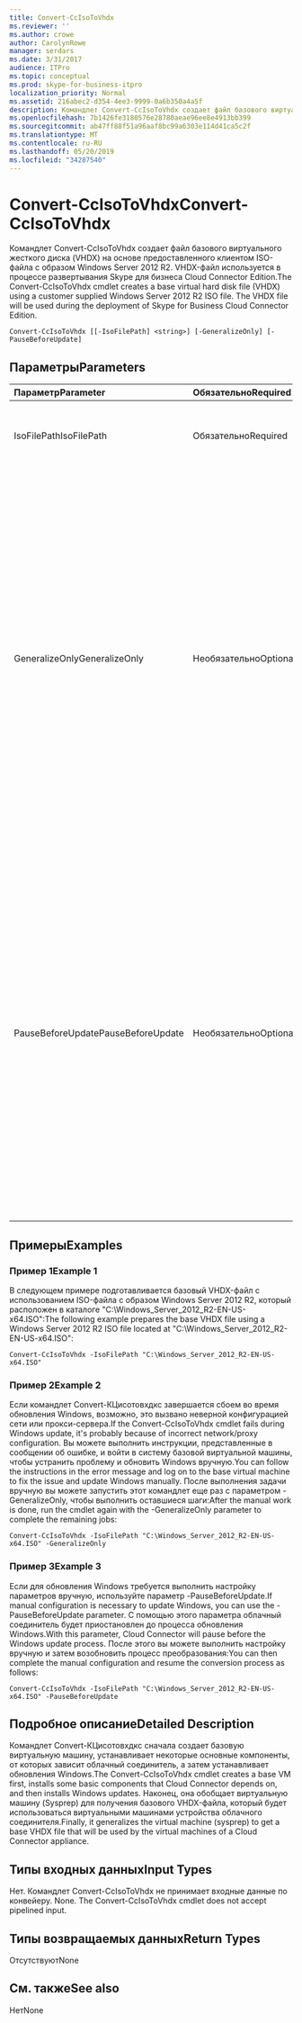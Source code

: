 ```yaml
---
title: Convert-CcIsoToVhdx
ms.reviewer: ''
ms.author: crowe
author: CarolynRowe
manager: serdars
ms.date: 3/31/2017
audience: ITPro
ms.topic: conceptual
ms.prod: skype-for-business-itpro
localization_priority: Normal
ms.assetid: 216abec2-d354-4ee3-9999-0a6b350a4a5f
description: Командлет Convert-CcIsoToVhdx создает файл базового виртуального жесткого диска (VHDX) на основе предоставленного клиентом ISO-файла с образом Windows Server 2012 R2. VHDX-файл используется в процессе развертывания Skype для бизнеса Cloud Connector Edition.
ms.openlocfilehash: 7b1426fe3180576e28780aeae96ee8e4913bb399
ms.sourcegitcommit: ab47ff88f51a96aaf8bc99a6303e114d41ca5c2f
ms.translationtype: MT
ms.contentlocale: ru-RU
ms.lasthandoff: 05/20/2019
ms.locfileid: "34287540"
---
```

# <a name="convert-ccisotovhdx"></a><span data-ttu-id="a1542-104">Convert-CcIsoToVhdx</span><span class="sxs-lookup"><span data-stu-id="a1542-104">Convert-CcIsoToVhdx</span></span>
 
<span data-ttu-id="a1542-p102">Командлет Convert-CcIsoToVhdx создает файл базового виртуального жесткого диска (VHDX) на основе предоставленного клиентом ISO-файла с образом Windows Server 2012 R2. VHDX-файл используется в процессе развертывания Skype для бизнеса Cloud Connector Edition.</span><span class="sxs-lookup"><span data-stu-id="a1542-p102">The Convert-CcIsoToVhdx cmdlet creates a base virtual hard disk file (VHDX) using a customer supplied Windows Server 2012 R2 ISO file. The VHDX file will be used during the deployment of Skype for Business Cloud Connector Edition.</span></span>
  
```
Convert-CcIsoToVhdx [[-IsoFilePath] <string>] [-GeneralizeOnly] [-PauseBeforeUpdate]
```

## <a name="parameters"></a><span data-ttu-id="a1542-107">Параметры</span><span class="sxs-lookup"><span data-stu-id="a1542-107">Parameters</span></span>

|<span data-ttu-id="a1542-108">**Параметр**</span><span class="sxs-lookup"><span data-stu-id="a1542-108">**Parameter**</span></span>|<span data-ttu-id="a1542-109">**Обязательно**</span><span class="sxs-lookup"><span data-stu-id="a1542-109">**Required**</span></span>|<span data-ttu-id="a1542-110">**Тип**</span><span class="sxs-lookup"><span data-stu-id="a1542-110">**Type**</span></span>|<span data-ttu-id="a1542-111">**Описание**</span><span class="sxs-lookup"><span data-stu-id="a1542-111">**Description**</span></span>|
|:-----|:-----|:-----|:-----|
|<span data-ttu-id="a1542-112">IsoFilePath</span><span class="sxs-lookup"><span data-stu-id="a1542-112">IsoFilePath</span></span>  <br/> | <span data-ttu-id="a1542-113">Обязательно</span><span class="sxs-lookup"><span data-stu-id="a1542-113">Required</span></span> <br/> |<span data-ttu-id="a1542-114">System.String</span><span class="sxs-lookup"><span data-stu-id="a1542-114">System.String</span></span>  <br/> | <span data-ttu-id="a1542-115">Путь к ISO-файлу образа с Windows Server 2012 R2.</span><span class="sxs-lookup"><span data-stu-id="a1542-115">The path to the Windows Server 2012 R2 ISO file.</span></span> <br/> |
|<span data-ttu-id="a1542-116">GeneralizeOnly</span><span class="sxs-lookup"><span data-stu-id="a1542-116">GeneralizeOnly</span></span>  <br/> |<span data-ttu-id="a1542-117">Необязательно</span><span class="sxs-lookup"><span data-stu-id="a1542-117">Optional</span></span>  <br/> |<span data-ttu-id="a1542-118">System.Management.Automation.SwitchParameter</span><span class="sxs-lookup"><span data-stu-id="a1542-118">System.Management.Automation.SwitchParameter</span></span>  <br/> |<span data-ttu-id="a1542-p103">Если во время обновления Windows произойдет сбой процесса преобразования, вы можете попробовать настроить сеть или прокси-сервер и выполнить обновление Windows вручную. После выполнения задачи вручную вы можете запустить этот командлет с параметром -GeneralizeOnly, чтобы выполнить оставшиеся шаги. </span><span class="sxs-lookup"><span data-stu-id="a1542-p103">If the conversion process fails during Windows update, you can try to configure a network/proxy and update Windows manually. After the manual work is done, you can run this cmdlet with the -GeneralizeOnly parameter and it will complete the remaining jobs.</span></span>  <br/> |
|<span data-ttu-id="a1542-121">PauseBeforeUpdate</span><span class="sxs-lookup"><span data-stu-id="a1542-121">PauseBeforeUpdate</span></span>  <br/> |<span data-ttu-id="a1542-122">Необязательно</span><span class="sxs-lookup"><span data-stu-id="a1542-122">Optional</span></span>  <br/> |<span data-ttu-id="a1542-123">System.Management.Automation.SwitchParameter</span><span class="sxs-lookup"><span data-stu-id="a1542-123">System.Management.Automation.SwitchParameter</span></span>  <br/> |<span data-ttu-id="a1542-p104">Для обновления Windows необходимо вручную задать некоторые параметры сети или прокси-сервера на базовой виртуальной машине. Если указан этот параметр, процесс преобразования будет приостановлен до обновления Windows. После того, как нужные параметры будут заданы вручную, этот процесс можно возобновить. </span><span class="sxs-lookup"><span data-stu-id="a1542-p104">To update Windows, some manual network/proxy configuration on the base VM might be necessary. The conversion process will pause before Windows update if this parameter is provided. After the manual configuration is done, you can resume the process.</span></span>  <br/> |
   
## <a name="examples"></a><span data-ttu-id="a1542-127">Примеры</span><span class="sxs-lookup"><span data-stu-id="a1542-127">Examples</span></span>
<span data-ttu-id="a1542-128"><a name="Examples"> </a></span><span class="sxs-lookup"><span data-stu-id="a1542-128"></span></span>

### <a name="example-1"></a><span data-ttu-id="a1542-129">Пример 1</span><span class="sxs-lookup"><span data-stu-id="a1542-129">Example 1</span></span>

<span data-ttu-id="a1542-130">В следующем примере подготавливается базовый VHDX-файл с использованием ISO-файла с образом Windows Server 2012 R2, который расположен в каталоге "C:\Windows_Server_2012_R2-EN-US-x64.ISO":</span><span class="sxs-lookup"><span data-stu-id="a1542-130">The following example prepares the base VHDX file using a Windows Server 2012 R2 ISO file located at "C:\Windows_Server_2012_R2-EN-US-x64.ISO":</span></span> 
  
```
Convert-CcIsoToVhdx -IsoFilePath "C:\Windows_Server_2012_R2-EN-US-x64.ISO" 
```

### <a name="example-2"></a><span data-ttu-id="a1542-131">Пример 2</span><span class="sxs-lookup"><span data-stu-id="a1542-131">Example 2</span></span>

<span data-ttu-id="a1542-132">Если командлет Convert-КЦисотовхдкс завершается сбоем во время обновления Windows, возможно, это вызвано неверной конфигурацией сети или прокси-сервера.</span><span class="sxs-lookup"><span data-stu-id="a1542-132">If the Convert-CcIsoToVhdx cmdlet fails during Windows update, it's probably because of incorrect network/proxy configuration.</span></span> <span data-ttu-id="a1542-133">Вы можете выполнить инструкции, представленные в сообщении об ошибке, и войти в систему базовой виртуальной машины, чтобы устранить проблему и обновить Windows вручную.</span><span class="sxs-lookup"><span data-stu-id="a1542-133">You can follow the instructions in the error message and log on to the base virtual machine to fix the issue and update Windows manually.</span></span> <span data-ttu-id="a1542-134">После выполнения задачи вручную вы можете запустить этот командлет еще раз с параметром -GeneralizeOnly, чтобы выполнить оставшиеся шаги:</span><span class="sxs-lookup"><span data-stu-id="a1542-134">After the manual work is done, run the cmdlet again with the -GeneralizeOnly parameter to complete the remaining jobs:</span></span> 
  
```
Convert-CcIsoToVhdx -IsoFilePath "C:\Windows_Server_2012_R2-EN-US-x64.ISO" -GeneralizeOnly
```

### <a name="example-3"></a><span data-ttu-id="a1542-135">Пример 3</span><span class="sxs-lookup"><span data-stu-id="a1542-135">Example 3</span></span>

<span data-ttu-id="a1542-136">Если для обновления Windows требуется выполнить настройку параметров вручную, используйте параметр -PauseBeforeUpdate.</span><span class="sxs-lookup"><span data-stu-id="a1542-136">If manual configuration is necessary to update Windows, you can use the -PauseBeforeUpdate parameter.</span></span> <span data-ttu-id="a1542-137">С помощью этого параметра облачный соединитель будет приостановлен до процесса обновления Windows.</span><span class="sxs-lookup"><span data-stu-id="a1542-137">With this parameter, Cloud Connector will pause before the Windows update process.</span></span> <span data-ttu-id="a1542-138">После этого вы можете выполнить настройку вручную и затем возобновить процесс преобразования:</span><span class="sxs-lookup"><span data-stu-id="a1542-138">You can then complete the manual configuration and resume the conversion process as follows:</span></span>
  
```
Convert-CcIsoToVhdx -IsoFilePath "C:\Windows_Server_2012_R2-EN-US-x64.ISO" -PauseBeforeUpdate 
```

## <a name="detailed-description"></a><span data-ttu-id="a1542-139">Подробное описание</span><span class="sxs-lookup"><span data-stu-id="a1542-139">Detailed Description</span></span>
<span data-ttu-id="a1542-140"><a name="DetailedDescription"> </a></span><span class="sxs-lookup"><span data-stu-id="a1542-140"></span></span>

<span data-ttu-id="a1542-141">Командлет Convert-КЦисотовхдкс сначала создает базовую виртуальную машину, устанавливает некоторые основные компоненты, от которых зависит облачный соединитель, а затем устанавливает обновления Windows.</span><span class="sxs-lookup"><span data-stu-id="a1542-141">The Convert-CcIsoToVhdx cmdlet creates a base VM first, installs some basic components that Cloud Connector depends on, and then installs Windows updates.</span></span> <span data-ttu-id="a1542-142">Наконец, она обобщает виртуальную машину (Sysprep) для получения базового VHDX-файла, который будет использоваться виртуальными машинами устройства облачного соединителя.</span><span class="sxs-lookup"><span data-stu-id="a1542-142">Finally, it generalizes the virtual machine (sysprep) to get a base VHDX file that will be used by the virtual machines of a Cloud Connector appliance.</span></span> 
  
## <a name="input-types"></a><span data-ttu-id="a1542-143">Типы входных данных</span><span class="sxs-lookup"><span data-stu-id="a1542-143">Input Types</span></span>
<span data-ttu-id="a1542-144"><a name="InputTypes"> </a></span><span class="sxs-lookup"><span data-stu-id="a1542-144"></span></span>

<span data-ttu-id="a1542-p108">Нет. Командлет Convert-CcIsoToVhdx не принимает входные данные по конвейеру. </span><span class="sxs-lookup"><span data-stu-id="a1542-p108">None. The Convert-CcIsoToVhdx cmdlet does not accept pipelined input.</span></span> 
  
## <a name="return-types"></a><span data-ttu-id="a1542-147">Типы возвращаемых данных</span><span class="sxs-lookup"><span data-stu-id="a1542-147">Return Types</span></span>
<span data-ttu-id="a1542-148"><a name="ReturnTypes"> </a></span><span class="sxs-lookup"><span data-stu-id="a1542-148"></span></span>

<span data-ttu-id="a1542-149">Отсутствуют</span><span class="sxs-lookup"><span data-stu-id="a1542-149">None</span></span>
  
## <a name="see-also"></a><span data-ttu-id="a1542-150">См. также</span><span class="sxs-lookup"><span data-stu-id="a1542-150">See also</span></span>
<span data-ttu-id="a1542-151"><a name="ReturnTypes"> </a></span><span class="sxs-lookup"><span data-stu-id="a1542-151"></span></span>

<span data-ttu-id="a1542-152">Нет</span><span class="sxs-lookup"><span data-stu-id="a1542-152">None</span></span>
  

